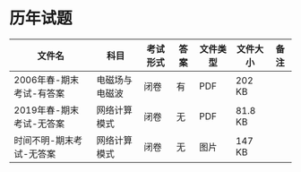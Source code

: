 # 历年试题

文件名|科目|考试形式|答案|文件类型|文件大小|备注
---|---|---|---|---|---|---
2006年春-期末考试-有答案|电磁场与电磁波|闭卷|有|PDF|202 KB|
2019年春-期末考试-无答案|网络计算模式|闭卷|无|PDF|81.8 KB
时间不明-期末考试-无答案|网络计算模式|闭卷|无|图片|147 KB
